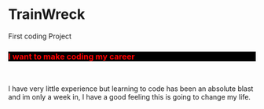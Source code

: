 # TrainWreck
First coding Project
<html>
  <head>
    <link rel="stylesheet" href= "style.css">
    <style>
      h3 {background-color: black;
      color:red;}
    </style>
  </head>
  <body>
    <h3>I want to make coding my career</h3>
    </br>
  <p>I have very little experience but learning to code has been an absolute blast and im only a week in, I have a good feeling this is going to change my life.</p>
  </body>
  </html>
